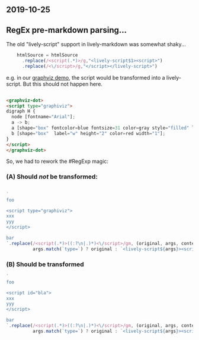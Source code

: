 ## 2019-10-25


## RegEx pre-markdown parsing...

The old "lively-script" support in lively-markdown was somewhat shaky...

```javascript
    htmlSource = htmlSource
      .replace(/<script(.*)>/g,"<lively-script$1><script>")
      .replace(/<\/script>/g,"</script></lively-script>")
```

e.g. in our [graphviz demo](browse:doc/graphviz/index.md), the script would be transformed into a lively-script. But this should not happen here. 

```markdown
  
<graphviz-dot>
<script type="graphiviz">
digraph H {  
  node [fontname="Arial"];
  a -> b;
  a [shape="box" fontcolor=blue fontsize=31 color=gray style="filled" label="hello" height="1" width="3"];  
  b [shape="box"  label="w" height="2" color=red width="1"];
}
</script>
</graphviz-dot>

```

So, we had to rework the #RegExp magic:

### (A) Should *not* be transformed:

```javascript

`
foo

<script type="graphiviz">
xxx
yyy
</script>

bar
`.replace(/<script(.*)>((:?\n|.)*)<\/script>/gm, (original, args, content) =>          
          args.match(`type=`) ? original : `<lively-script${args}><script>${content}</script></lively-script>`)

```


### (B) Should be transformed

```javascript
`
foo

<script id="bla">
xxx
yyy
</script>

bar
`.replace(/<script(.*)>((:?\n|.)*)<\/script>/gm, (original, args, content) =>          
          args.match(`type=`) ? original : `<lively-script${args}><script>${content}</script></lively-script>`)
```